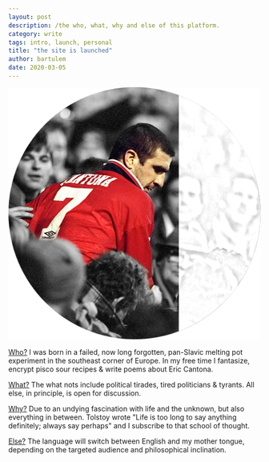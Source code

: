 ```yaml
---
layout: post
description: /the who, what, why and else of this platform.
category: write
tags: intro, launch, personal
title: "the site is launched"
author: bartulem
date: 2020-03-05
---
```


<div class="row">
  <div class="col-sm-6">
    <img  class="img-custom" alt="ledieu" src="/img/ledieu.png">
  </div>

  <div class="col-sm-6">
    <p> <u>Who?</u> I was born in a failed, now long forgotten, pan-Slavic melting pot experiment in the southeast corner of Europe. In my free time I fantasize, encrypt pisco sour recipes & write poems about Eric Cantona. </p>
    <p> <u>What?</u> The what nots include political tirades, tired politicians & tyrants. All else, in principle, is open for discussion. </p>
    <p> <u>Why?</u> Due to an undying fascination with life and the unknown, but also everything in between. Tolstoy wrote "Life is too long to say anything definitely; always say perhaps" and I subscribe to that school of thought. </p>
    <p> <u>Else?</u> The language will switch between English and my mother tongue, depending on the targeted audience and philosophical inclination. </p>
  </div>
</div>
